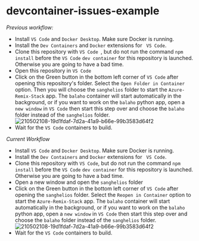 # devcontainer-issues-example
*Previous workflow:* 
- Install ``` VS Code ``` and ``` Docker Desktop ```. Make sure Docker is running.
- Install the ``` Dev Containers ``` and ``` Docker ``` extensions for ``` VS Code```.
- Clone this repository with ```VS Code ```, but do not run the command ``` npm install ``` before the ``` VS Code ``` ``` dev container ``` for this repository is launched. Otherwise you are going to have a bad time.
- Open this repository in ``` VS Code ```
- Click on the Green button in the bottom left corner of ``` VS Code ``` after opening this repository's folder. Select the ```Open Folder in Container``` option. Then you will choose the ``` sanghelios ``` folder to start the ``` Azure-Remix-Stack ``` app. The ``` balaho ``` container will start automatically in the background, or if you want to work on the ``` balaho ``` python app, open a ``` new window ``` in ``` VS Code ``` then start this step over and choose the ``` balaho ``` folder instead of the ``` sanghelios ``` folder. ![210502108-19d1fdaf-7d2a-41a9-b66e-99b3583d64f2](https://user-images.githubusercontent.com/12109514/231273279-498a4b38-1696-4dc4-9ea3-8bdd8657c842.png)
- Wait for the ``` VS Code ``` containers to build.


*Current Workflow*
- Install ``` VS Code ``` and ``` Docker Desktop ```. Make sure Docker is running.
- Install the ``` Dev Containers ``` and ``` Docker ``` extensions for ``` VS Code```.
- Clone this repository with ``` VS Code ```, but do not run the command ``` npm install ``` before the ``` VS Code ``` ``` dev container ``` for this repository is launched. Otherwise you are going to have a bad time.
- Open a new window and open the ``` sanghelios ``` folder
- Click on the Green button in the bottom left corner of ``` VS Code ``` after opening the ``` sanghelios ```  folder. Select the ```Reopen in Container``` option to start the ``` Azure-Remix-Stack ``` app. The ``` balaho ``` container will start automatically in the background, or if you want to work on the ``` balaho ``` python app, open a ``` new window ``` in ``` VS Code ``` then start this step over and choose the ``` balaho ``` folder instead of the ``` sanghelios ``` folder. ![210502108-19d1fdaf-7d2a-41a9-b66e-99b3583d64f2](https://user-images.githubusercontent.com/12109514/231273279-498a4b38-1696-4dc4-9ea3-8bdd8657c842.png)
- Wait for the ``` VS Code ``` containers to build.
